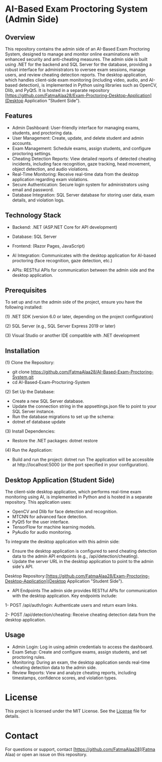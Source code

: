 # AI-Based Exam Proctoring System (Admin Side)
## Overview
This repository contains the admin side of an AI-Based Exam Proctoring System, designed to manage and monitor online examinations with enhanced security and anti-cheating measures. The admin side is built using .NET for the backend and SQL Server for the database, providing a robust interface for administrators to oversee exam sessions, manage users, and review cheating detection reports.
The desktop application, which handles client-side exam monitoring (including video, audio, and AI-based detection), is implemented in Python using libraries such as OpenCV, Dlib, and PyQt5. It is hosted in a separate repository [https://github.com/FatmaAlaa28/Exam-Proctoring-Desktop-Application](Desktop Application "Student Side").
## Features

- Admin Dashboard: User-friendly interface for managing exams, students, and proctoring data.
- User Management: Create, update, and delete student and admin accounts.
- Exam Management: Schedule exams, assign students, and configure proctoring settings.
- Cheating Detection Reports: View detailed reports of detected cheating incidents, including face recognition, gaze tracking, head movement, object detection, and audio violations.
- Real-Time Monitoring: Receive real-time data from the desktop application regarding exam violations.
- Secure Authentication: Secure login system for administrators using email and password.
- Database Integration: SQL Server database for storing user data, exam details, and violation logs.

## Technology Stack

- Backend: .NET (ASP.NET Core for API development)

- Database: SQL Server

- Frontend: (Razor Pages, JavaScript)
  
- AI Integration: Communicates with the desktop application for AI-based proctoring (face recognition, gaze detection, etc.)

- APIs: RESTful APIs for communication between the admin side and the desktop application.

## Prerequisites
To set up and run the admin side of the project, ensure you have the following installed:

(1) .NET SDK (version 6.0 or later, depending on the project configuration)

(2) SQL Server (e.g., SQL Server Express 2019 or later)

(3) Visual Studio or another IDE compatible with .NET development

## Installation

(1) Clone the Repository:
- git clone https://github.com/FatmaAlaa28/AI-Based-Exam-Proctoring-System.git
- cd AI-Based-Exam-Proctoring-System

(2) Set Up the Database:
- Create a new SQL Server database.
- Update the connection string in the appsettings.json file to point to your SQL Server instance.
- Run the database migrations to set up the schema:
- dotnet ef database update

(3) Install Dependencies:
- Restore the .NET packages:
dotnet restore

(4) Run the Application:
- Build and run the project:
dotnet run
The application will be accessible at http://localhost:5000 (or the port specified in your configuration).

## Desktop Application (Student Side)
The client-side desktop application, which performs real-time exam monitoring using AI, is implemented in Python and is hosted in a separate repository. This application uses:

- OpenCV and Dlib for face detection and recognition.
- MTCNN for advanced face detection.
- PyQt5 for the user interface.
- TensorFlow for machine learning models.
- PyAudio for audio monitoring.

To integrate the desktop application with this admin side:

- Ensure the desktop application is configured to send cheating detection data to the admin API endpoints (e.g., /api/detection/cheating).
- Update the server URL in the desktop application to point to the admin side's API.

Desktop Repository:[https://github.com/FatmaAlaa28/Exam-Proctoring-Desktop-Application](Desktop Application "Student Side").
- API Endpoints
The admin side provides RESTful APIs for communication with the desktop application. Key endpoints include:

1- POST /api/auth/login: Authenticate users and return exam links.

2- POST /api/detection/cheating: Receive cheating detection data from the desktop application.

## Usage

- Admin Login: Log in using admin credentials to access the dashboard.
- Exam Setup: Create and configure exams, assign students, and set proctoring rules.
- Monitoring: During an exam, the desktop application sends real-time cheating detection data to the admin side.
- Review Reports: View and analyze cheating reports, including timestamps, confidence scores, and violation types.

# License
This project is licensed under the MIT License. See the [License](/LICENSE) file for details.
# Contact
For questions or support, contact [https://github.com/FatmaAlaa28](Fatma Alaa) or open an issue on this repository.
